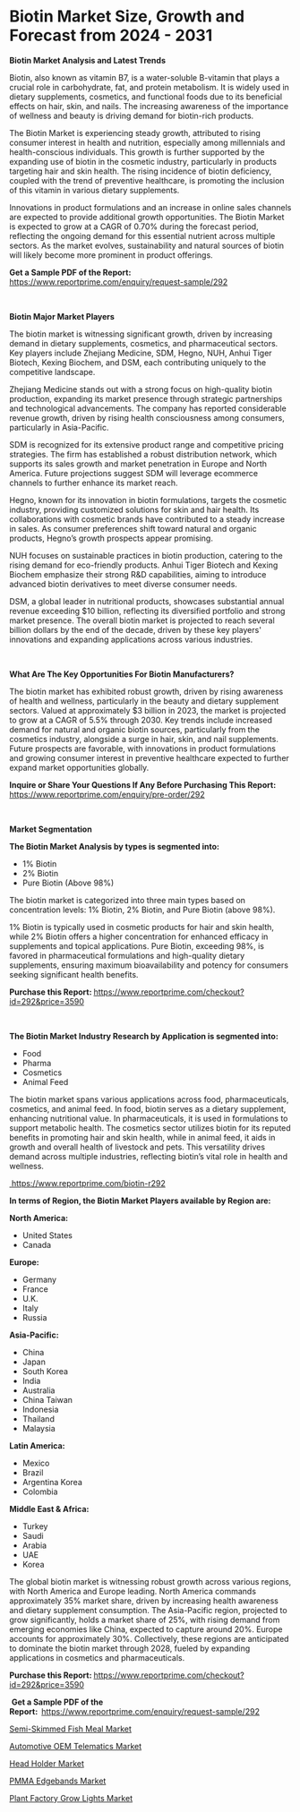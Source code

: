 <p><h1>Biotin Market Size, Growth and Forecast from 2024 - 2031</h1></p><p><strong>Biotin Market Analysis and Latest Trends</strong></p>
<p><p>Biotin, also known as vitamin B7, is a water-soluble B-vitamin that plays a crucial role in carbohydrate, fat, and protein metabolism. It is widely used in dietary supplements, cosmetics, and functional foods due to its beneficial effects on hair, skin, and nails. The increasing awareness of the importance of wellness and beauty is driving demand for biotin-rich products.</p><p>The Biotin Market is experiencing steady growth, attributed to rising consumer interest in health and nutrition, especially among millennials and health-conscious individuals. This growth is further supported by the expanding use of biotin in the cosmetic industry, particularly in products targeting hair and skin health. The rising incidence of biotin deficiency, coupled with the trend of preventive healthcare, is promoting the inclusion of this vitamin in various dietary supplements.</p><p>Innovations in product formulations and an increase in online sales channels are expected to provide additional growth opportunities. The Biotin Market is expected to grow at a CAGR of 0.70% during the forecast period, reflecting the ongoing demand for this essential nutrient across multiple sectors. As the market evolves, sustainability and natural sources of biotin will likely become more prominent in product offerings.</p></p>
<p><strong>Get a Sample PDF of the Report:&nbsp;</strong> <a href="https://www.reportprime.com/enquiry/request-sample/292">https://www.reportprime.com/enquiry/request-sample/292</a></p>
<p>&nbsp;</p>
<p><strong>Biotin Major Market Players</strong></p>
<p><p>The biotin market is witnessing significant growth, driven by increasing demand in dietary supplements, cosmetics, and pharmaceutical sectors. Key players include Zhejiang Medicine, SDM, Hegno, NUH, Anhui Tiger Biotech, Kexing Biochem, and DSM, each contributing uniquely to the competitive landscape.</p><p>Zhejiang Medicine stands out with a strong focus on high-quality biotin production, expanding its market presence through strategic partnerships and technological advancements. The company has reported considerable revenue growth, driven by rising health consciousness among consumers, particularly in Asia-Pacific.</p><p>SDM is recognized for its extensive product range and competitive pricing strategies. The firm has established a robust distribution network, which supports its sales growth and market penetration in Europe and North America. Future projections suggest SDM will leverage ecommerce channels to further enhance its market reach.</p><p>Hegno, known for its innovation in biotin formulations, targets the cosmetic industry, providing customized solutions for skin and hair health. Its collaborations with cosmetic brands have contributed to a steady increase in sales. As consumer preferences shift toward natural and organic products, Hegno’s growth prospects appear promising.</p><p>NUH focuses on sustainable practices in biotin production, catering to the rising demand for eco-friendly products. Anhui Tiger Biotech and Kexing Biochem emphasize their strong R&D capabilities, aiming to introduce advanced biotin derivatives to meet diverse consumer needs. </p><p>DSM, a global leader in nutritional products, showcases substantial annual revenue exceeding $10 billion, reflecting its diversified portfolio and strong market presence. The overall biotin market is projected to reach several billion dollars by the end of the decade, driven by these key players' innovations and expanding applications across various industries.</p></p>
<p>&nbsp;</p>
<p><strong>What Are The Key Opportunities For Biotin Manufacturers?</strong></p>
<p><p>The biotin market has exhibited robust growth, driven by rising awareness of health and wellness, particularly in the beauty and dietary supplement sectors. Valued at approximately $3 billion in 2023, the market is projected to grow at a CAGR of 5.5% through 2030. Key trends include increased demand for natural and organic biotin sources, particularly from the cosmetics industry, alongside a surge in hair, skin, and nail supplements. Future prospects are favorable, with innovations in product formulations and growing consumer interest in preventive healthcare expected to further expand market opportunities globally.</p></p>
<p><strong>Inquire or Share Your Questions If Any Before Purchasing This Report:</strong> <a href="https://www.reportprime.com/enquiry/pre-order/292">https://www.reportprime.com/enquiry/pre-order/292</a></p>
<p>&nbsp;</p>
<p><strong>Market Segmentation</strong></p>
<p><strong>The Biotin Market Analysis by types is segmented into:</strong></p>
<p><ul><li>1% Biotin</li><li>2% Biotin</li><li>Pure Biotin (Above 98%)</li></ul></p>
<p><p>The biotin market is categorized into three main types based on concentration levels: 1% Biotin, 2% Biotin, and Pure Biotin (above 98%). </p><p>1% Biotin is typically used in cosmetic products for hair and skin health, while 2% Biotin offers a higher concentration for enhanced efficacy in supplements and topical applications. Pure Biotin, exceeding 98%, is favored in pharmaceutical formulations and high-quality dietary supplements, ensuring maximum bioavailability and potency for consumers seeking significant health benefits.</p></p>
<p><strong>Purchase this Report:&nbsp;</strong><a href="https://www.reportprime.com/checkout?id=292&price=3590">https://www.reportprime.com/checkout?id=292&price=3590</a></p>
<p>&nbsp;</p>
<p><strong>The Biotin Market Industry Research by Application is segmented into:</strong></p>
<p><ul><li>Food</li><li>Pharma</li><li>Cosmetics</li><li>Animal Feed</li></ul></p>
<p><p>The biotin market spans various applications across food, pharmaceuticals, cosmetics, and animal feed. In food, biotin serves as a dietary supplement, enhancing nutritional value. In pharmaceuticals, it is used in formulations to support metabolic health. The cosmetics sector utilizes biotin for its reputed benefits in promoting hair and skin health, while in animal feed, it aids in growth and overall health of livestock and pets. This versatility drives demand across multiple industries, reflecting biotin’s vital role in health and wellness.</p></p>
<p><a href="https://www.reportprime.com/biotin-r292">&nbsp;https://www.reportprime.com/biotin-r292</a></p>
<p><strong>In terms of Region, the Biotin Market Players available by Region are:</strong></p>
<p>
    <p> <strong> North America: </strong>
        <ul>
            <li>United States</li>
            <li>Canada</li>
        </ul>
        </p> 
    <p> <strong> Europe: </strong>
        <ul>
            <li>Germany</li>
            <li>France</li>
            <li>U.K.</li>
            <li>Italy</li>
            <li>Russia</li>
        </ul>
        </p> 
    <p> <strong> Asia-Pacific: </strong>
        <ul>
            <li>China</li>
            <li>Japan</li>
            <li>South Korea</li>
            <li>India</li>
            <li>Australia</li>
            <li>China Taiwan</li>
            <li>Indonesia</li>
            <li>Thailand</li>
            <li>Malaysia</li>
        </ul>
        </p> 
    <p> <strong> Latin America: </strong>
        <ul>
            <li>Mexico</li>
            <li>Brazil</li>
            <li>Argentina Korea</li>
            <li>Colombia</li>
        </ul>
        </p> 
    <p> <strong> Middle East & Africa: </strong>
        <ul>
            <li>Turkey</li>
            <li>Saudi</li>
            <li>Arabia</li>
            <li>UAE</li>
            <li>Korea</li>
        </ul>
    </p>
    </p>
<p><p>The global biotin market is witnessing robust growth across various regions, with North America and Europe leading. North America commands approximately 35% market share, driven by increasing health awareness and dietary supplement consumption. The Asia-Pacific region, projected to grow significantly, holds a market share of 25%, with rising demand from emerging economies like China, expected to capture around 20%. Europe accounts for approximately 30%. Collectively, these regions are anticipated to dominate the biotin market through 2028, fueled by expanding applications in cosmetics and pharmaceuticals.</p></p>
<p><strong>Purchase this Report: </strong><a href="https://www.reportprime.com/checkout?id=292&price=3590">https://www.reportprime.com/checkout?id=292&price=3590</a></p>
<p>&nbsp;<strong>Get a Sample PDF of the Report:&nbsp;&nbsp;</strong><a href="https://www.reportprime.com/enquiry/request-sample/292">https://www.reportprime.com/enquiry/request-sample/292</a></p>
<p><strong></strong></p>
<p><p><a href="https://www.linkedin.com/pulse/strategic-market-insights-navigating-global-semi-skimmed-fish-rwtlc?trackingId=XaacIId7TsmCKTA1XF9dMg%3D%3D">Semi-Skimmed Fish Meal Market</a></p><p><a href="https://issuu.com/reportprime-2/docs/automotive-oem-telematics-market-si_aa6de1b539418c">Automotive OEM Telematics Market</a></p><p><a href="https://medium.com/@amyjacobi/global-perspectives-on-head-holder-market-trends-and-forecast-2024-2031-71f03a4b22e2">Head Holder Market</a></p><p><a href="https://www.linkedin.com/pulse/pmma-edgebands-market-report-product-type-thinmediumthick-end-0nj3c?trackingId=V14gfoUiQB6tNblUuya4Ug%3D%3D">PMMA Edgebands Market</a></p><p><a href="https://issuu.com/reportprime-2/docs/plant-factory-grow-lights-market-si_0064bb27cc859d">Plant Factory Grow Lights Market</a></p></p>